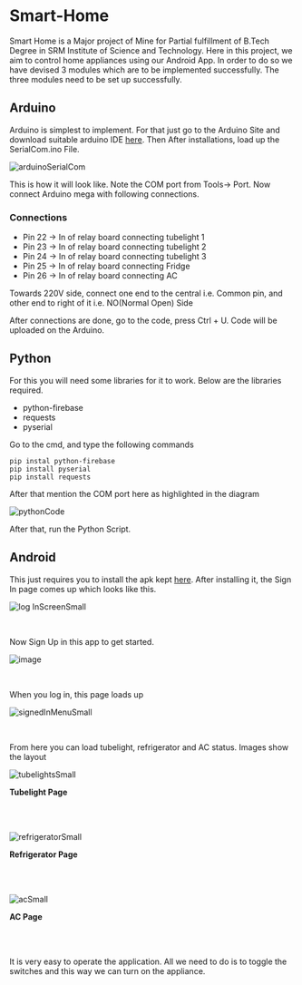# Smart-Home

Smart Home is a Major project of Mine for Partial fulfillment of B.Tech Degree in SRM Institute of Science and Technology. 
Here in this project, we aim to control home appliances using our Android App. In order to do so we have devised 3 modules which are to be implemented successfully. The three modules need to be set up successfully.

## Arduino

Arduino is simplest to implement. For that just go to the Arduino Site and download suitable arduino IDE [here](https://www.arduino.cc/en/main/software). Then After installations, load up the SerialCom.ino File. 

![arduinoSerialCom](https://user-images.githubusercontent.com/37044020/84524005-dabd6900-acf6-11ea-8be3-f4cf4d44dc51.png)

This is how it will look like. Note the COM port from Tools-> Port. Now connect Arduino mega with following connections. 

### Connections
- Pin 22 -> In of relay board connecting tubelight 1
- Pin 23 -> In of relay board connecting tubelight 2
- Pin 24 -> In of relay board connecting tubelight 3
- Pin 25 -> In of relay board connecting Fridge
- Pin 26 -> In of relay board connecting AC

Towards 220V side, connect one end to the central i.e. Common pin, and other end to right of it i.e. NO(Normal Open) Side

After connections are done, go to the code, press Ctrl + U. Code will be uploaded on the Arduino.

## Python

For this you will need some libraries for it to work. Below are the libraries required.

- python-firebase
- requests
- pyserial

Go to the cmd, and type the following commands

``` 
pip instal python-firebase 
pip install pyserial
pip install requests
```

After that mention the COM port here as highlighted in the diagram

![pythonCode](https://user-images.githubusercontent.com/37044020/84532352-bddb6280-ad03-11ea-9ade-cbe128fa8edc.PNG)


After that, run the Python Script.

## Android

This just requires you to install the apk kept [here](https://github.com/AnkitJha1998/Smart-Home/tree/master/Android/APK). After installing it, the Sign In page comes up which looks like this.

![log InScreenSmall](https://user-images.githubusercontent.com/37044020/84522590-8ca76600-acf4-11ea-872b-7228ccdf36ac.png)

<br>

Now Sign Up in this app to get started.

![image](https://user-images.githubusercontent.com/37044020/84530256-70112b00-ad00-11ea-9477-c1f764f3b236.png)

<br>

When you log in, this page loads up

![signedInMenuSmall](https://user-images.githubusercontent.com/37044020/84522594-8d3ffc80-acf4-11ea-8f24-97f3f0fc4592.png)

<br>

From here you can load tubelight, refrigerator and AC status. Images show the layout

![tubelightsSmall](https://user-images.githubusercontent.com/37044020/84522595-8dd89300-acf4-11ea-8c60-4a6425b4ea59.png)

<b>Tubelight Page</b>

<br>
<br>

![refrigeratorSmall](https://user-images.githubusercontent.com/37044020/84522591-8d3ffc80-acf4-11ea-9133-1eb0205f5032.png)

<b>Refrigerator Page</b>

<br>
<br>

![acSmall](https://user-images.githubusercontent.com/37044020/84522565-7ef1e080-acf4-11ea-9cde-0c7f11a2521b.png)

<b>AC Page</b>

<br>
<br>

It is very easy to operate the application. All we need to do is to toggle the switches and this way we can turn on the appliance. 






